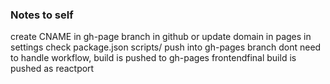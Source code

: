 
### Notes to self
create CNAME in gh-page branch in github or update domain in pages in settings
check package.json scripts/ push into gh-pages branch
dont need to handle workflow, build is pushed to gh-pages
frontendfinal build is pushed as reactport